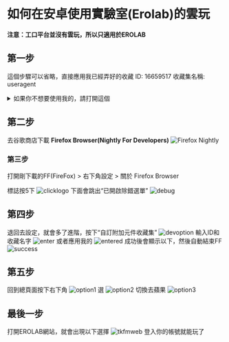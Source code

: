 # 如何在安卓使用實驗室(Erolab)的雲玩 

**注意：工口平台並沒有雲玩，所以只適用於EROLAB**

## 第一步
這個步驟可以省略，直接應用我已經弄好的收藏
ID: 16659517
收藏集名稱: useragent
<details>
<summary>如果你不想要使用我的，請打開這個 
</summary>
<br>

首先你要在Firefox網站先**創新帳號**，然後去以下網址
[User Agent Switcher扩展](https://addons.mozilla.org/zh-CN/firefox/addon/uaswitcher/)

![addcollection](../image/cloudplay/addcollection.png)
**注意：自定義網址：數字為你的用戶ID，後面填寫的為你的收藏名字**
**上面兩個選項（收藏集名稱和描述）沒意義，你隨便填**
![create](../image/cloudplay/create.png)
成功的畫面
![added](../image/cloudplay/added.png)
</details>

## 第二步

去谷歌商店下載 **Firefox Browser(Nightly For Developers)**
![Firefox Nightly](../image/cloudplay/FirefoxNightly.png)

### 第三步

打開剛下載的FF(FireFox) > 右下角設定 > 關於 Firefox Browser

標誌按5下
![clicklogo](../image/cloudplay/clicklogo.png) 
下面會跳出“已開啟除錯選單”
![debug](../image/cloudplay/debug.png)

## 第四步

退回去設定，就會多了進階，按下“自訂附加元件收藏集”
![devoption](../image/cloudplay/devoption.png)
輸入ID和收藏名字
![enter](../image/cloudplay/enter.png)
或者應用我的
![entered](../image/cloudplay/entered.png)
成功後會顯示以下，然後自動結束FF
![success](../image/cloudplay/success.png)

## 第五步

回到總頁面按下右下角
![option1](../image/cloudplay/option1.png)
選
![option2](../image/cloudplay/option2.png)
切換去蘋果
![option3](../image/cloudplay/option3.png)

## 最後一步

打開EROLAB網站，就會出現以下選擇
![tkfmweb](../image/cloudplay/tkfmweb.png)
登入你的帳號就能玩了
